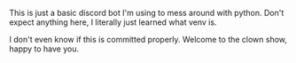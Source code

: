 This is just a basic discord bot I'm using to mess around with python. Don't expect anything here, I literally just learned what venv is.

I don't even know if this is committed properly. Welcome to the clown show, happy to have you.
